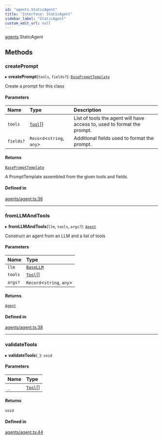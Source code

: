 ```yaml
---
id: "agents.StaticAgent"
title: "Interface: StaticAgent"
sidebar_label: "StaticAgent"
custom_edit_url: null
---
```


[agents](../modules/agents.md).StaticAgent

## Methods

### createPrompt

▸ **createPrompt**(`tools`, `fields?`): [`BasePromptTemplate`](../classes/.BasePromptTemplate)

Create a prompt for this class

#### Parameters

| Name | Type | Description |
| :------ | :------ | :------ |
| `tools` | [`Tool`](../classes/agents.Tool.md)[] | List of tools the agent will have access to, used to format the prompt. |
| `fields?` | `Record`<`string`, `any`\> | Additional fields used to format the prompt. |

#### Returns

[`BasePromptTemplate`](../classes/.BasePromptTemplate)

A PromptTemplate assembled from the given tools and fields.

#### Defined in

[agents/agent.ts:36](https://github.com/hwchase17/langchainjs/blob/46f8b74/langchain/agents/agent.ts#L36)

___

### fromLLMAndTools

▸ **fromLLMAndTools**(`llm`, `tools`, `args?`): [`Agent`](../classes/agents.Agent.md)

Construct an agent from an LLM and a list of tools

#### Parameters

| Name | Type |
| :------ | :------ |
| `llm` | [`BaseLLM`](../classes/llms.BaseLLM.md) |
| `tools` | [`Tool`](../classes/agents.Tool.md)[] |
| `args?` | `Record`<`string`, `any`\> |

#### Returns

[`Agent`](../classes/agents.Agent.md)

#### Defined in

[agents/agent.ts:38](https://github.com/hwchase17/langchainjs/blob/46f8b74/langchain/agents/agent.ts#L38)

___

### validateTools

▸ **validateTools**(`_`): `void`

#### Parameters

| Name | Type |
| :------ | :------ |
| `_` | [`Tool`](../classes/agents.Tool.md)[] |

#### Returns

`void`

#### Defined in

[agents/agent.ts:44](https://github.com/hwchase17/langchainjs/blob/46f8b74/langchain/agents/agent.ts#L44)
